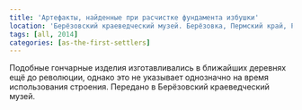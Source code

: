 ```yaml
---
title: 'Артефакты, найденные при расчистке фундамента избушки'
location: 'Берёзовский краеведческий музей. Берёзовка, Пермский край, Россия'
tags: [all, 2014]
categories: [as-the-first-settlers]
---
```


Подобные гончарные изделия изготавливались в ближайших деревнях ещё до революции, однако это не указывает однозначно на время использования строения. Передано в Берёзовский краеведческий музей.